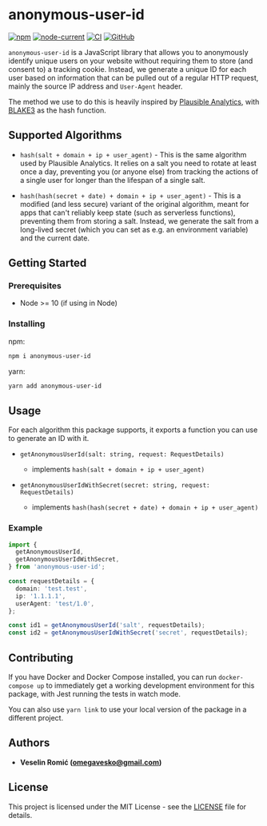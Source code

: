 # anonymous-user-id

[![npm](https://img.shields.io/npm/v/anonymous-user-id)](https://www.npmjs.com/package/anonymous-user-id)
[![node-current](https://img.shields.io/node/v/anonymous-user-id)](package.json)
[![CI](https://github.com/omegavesko/anonymous-user-id/actions/workflows/main.yml/badge.svg)](https://github.com/omegavesko/anonymous-user-id/actions/workflows/main.yml)
[![GitHub](https://img.shields.io/github/license/omegavesko/anonymous-user-id)](LICENSE)

`anonymous-user-id` is a JavaScript library that allows you to anonymously identify unique users on your website without requiring them to store (and consent to) a tracking cookie. Instead, we generate a unique ID for each user based on information that can be pulled out of a regular HTTP request, mainly the source IP address and `User-Agent` header.

The method we use to do this is heavily inspired by [Plausible Analytics](https://plausible.io/data-policy#how-we-count-unique-users-without-cookies), with [BLAKE3](https://github.com/BLAKE3-team/BLAKE3) as the hash function.

## Supported Algorithms

- `hash(salt + domain + ip + user_agent)` - This is the same algorithm used by Plausible Analytics. It relies on a salt you need to rotate at least once a day, preventing you (or anyone else) from tracking the actions of a single user for longer than the lifespan of a single salt.

- `hash(hash(secret + date) + domain + ip + user_agent)` - This is a modified (and less secure) variant of the original algorithm, meant for apps that can't reliably keep state (such as serverless functions), preventing them from storing a salt. Instead, we generate the salt from a long-lived secret (which you can set as e.g. an environment variable) and the current date.

## Getting Started

### Prerequisites

- Node >= 10 (if using in Node)

### Installing

npm:

```bash
npm i anonymous-user-id
```

yarn:

```bash
yarn add anonymous-user-id
```

## Usage

For each algorithm this package supports, it exports a function you can use to generate an ID with it.

- `getAnonymousUserId(salt: string, request: RequestDetails)`

  - implements `hash(salt + domain + ip + user_agent)`

- `getAnonymousUserIdWithSecret(secret: string, request: RequestDetails)`
  - implements `hash(hash(secret + date) + domain + ip + user_agent)`

### Example

```typescript
import {
  getAnonymousUserId,
  getAnonymousUserIdWithSecret,
} from 'anonymous-user-id';

const requestDetails = {
  domain: 'test.test',
  ip: '1.1.1.1',
  userAgent: 'test/1.0',
};

const id1 = getAnonymousUserId('salt', requestDetails);
const id2 = getAnonymousUserIdWithSecret('secret', requestDetails);
```

## Contributing

If you have Docker and Docker Compose installed, you can run `docker-compose up` to immediately get a working development environment for this package, with Jest running the tests in watch mode.

You can also use `yarn link` to use your local version of the package in a different project.

## Authors

- **Veselin Romić (omegavesko@gmail.com)**

## License

This project is licensed under the MIT License - see the [LICENSE](LICENSE)
file for details.
